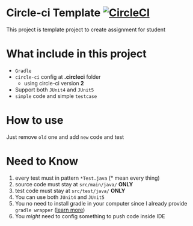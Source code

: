 # Circle-ci Template [![CircleCI](https://circleci.com/gh/Template-Generating/Java-Circle-CI/tree/change%2Fgradle.svg?style=svg)](https://circleci.com/gh/Template-Generating/Java-Circle-CI/tree/change%2Fgradle)
This project is template project to create assignment for student 

# What include in this project
- `Gradle`
- `circle-ci` config at **.circleci** folder
  - using circle-ci version **2**
- Support both `JUnit4` and `JUnit5`
- `simple` code and simple `testcase`

# How to use
Just remove `old` one and add `new` code and test

# Need to Know
1. every test must in pattern `*Test.java` (* mean every thing)
2. source code must stay at `src/main/java/` **ONLY**
3. test code must stay at `src/test/java/` **ONLY**
4. You can use both `JUnit4` and `JUnit5`
5. You no need to install gradle in your computer since I already provide `gradle wrapper` ([learn more](https://docs.gradle.org/current/userguide/gradle_wrapper.html))
6. You *might* need to config something to push code inside IDE
